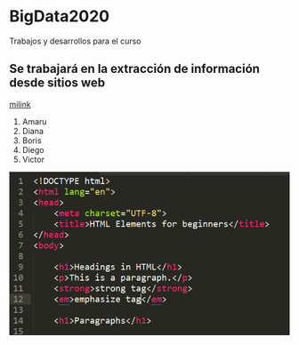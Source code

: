 # BigData2020
Trabajos y desarrollos para el curso

## Se trabajará en la extracción de información desde sitios web

[milink](http://www.cmfchile.cl/portal/principal/605/w3-channel.html)

<ol>
<li>Amaru</li>
<li>Diana</li>
<li>Boris</li>
<li>Diego</li>
<li>Victor</li>
</ol>

![PANDAREGALON](HTML.PNG)